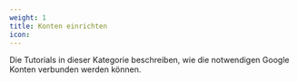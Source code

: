 ```yaml
---
weight: 1
title: Konten einrichten
icon: 
---
```


Die Tutorials in dieser Kategorie beschreiben, wie die notwendigen Google Konten verbunden werden können.
